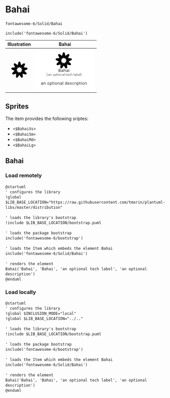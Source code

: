 # Bahai


```text
fontawesome-6/Solid/Bahai
```

```text
include('fontawesome-6/Solid/Bahai')
```



| Illustration | Bahai |
| :---: | :---: |
| ![illustration for Illustration](../../fontawesome-6/Solid/Bahai.png) | ![illustration for Bahai](../../fontawesome-6/Solid/Bahai.Local.png) |



## Sprites
The item provides the following sriptes:

- `<$BahaiXs>`
- `<$BahaiSm>`
- `<$BahaiMd>`
- `<$BahaiLg>`





## Bahai

### Load remotely
```plantuml
@startuml
' configures the library
!global $LIB_BASE_LOCATION="https://raw.githubusercontent.com/tmorin/plantuml-libs/master/distribution"

' loads the library's bootstrap
!include $LIB_BASE_LOCATION/bootstrap.puml

' loads the package bootstrap
include('fontawesome-6/bootstrap')

' loads the Item which embeds the element Bahai
include('fontawesome-6/Solid/Bahai')

' renders the element
Bahai('Bahai', 'Bahai', 'an optional tech label', 'an optional description')
@enduml
```

### Load locally
```plantuml
@startuml
' configures the library
!global $INCLUSION_MODE="local"
!global $LIB_BASE_LOCATION="../.."

' loads the library's bootstrap
!include $LIB_BASE_LOCATION/bootstrap.puml

' loads the package bootstrap
include('fontawesome-6/bootstrap')

' loads the Item which embeds the element Bahai
include('fontawesome-6/Solid/Bahai')

' renders the element
Bahai('Bahai', 'Bahai', 'an optional tech label', 'an optional description')
@enduml
```

